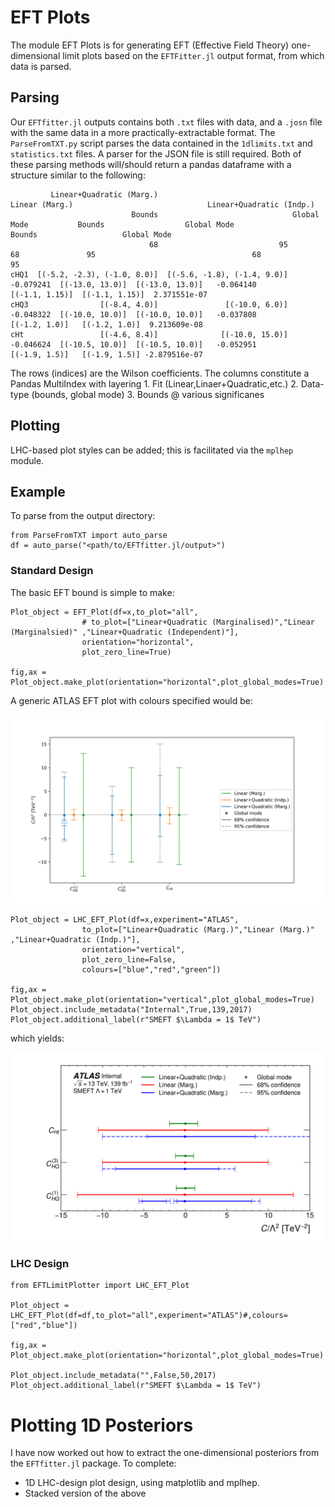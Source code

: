# EFT Plots

The module EFT Plots is for generating EFT (Effective Field Theory) one-dimensional limit plots based on the `EFTFitter.jl` output format, from which data is parsed.

## Parsing
Our `EFTfitter.jl` outputs contains both `.txt` files with data, and a `.josn` file with the same data in a more practically-extractable format.
The `ParseFromTXT.py` script parses the data contained in the `1dlimits.txt` and `statistics.txt` files.
A parser for the JSON file is still required.
Both of these parsing methods will/should return a pandas dataframe with a structure similar to the following:

```
         Linear+Quadratic (Marg.)                                            Linear (Marg.)                              Linear+Quadratic (Indp.)                              
                           Bounds                              Global Mode           Bounds                  Global Mode                   Bounds                   Global Mode
                               68                           95                           68               95                                   68              95              
cHQ1  [(-5.2, -2.3), (-1.0, 8.0)]  [(-5.6, -1.8), (-1.4, 9.0)]   -0.079241  [(-13.0, 13.0)]  [(-13.0, 13.0)]   -0.064140           [(-1.1, 1.15)]  [(-1.1, 1.15)]  2.371551e-07
cHQ3                [(-8.4, 4.0)]               [(-10.0, 6.0)]   -0.048322  [(-10.0, 10.0)]  [(-10.0, 10.0)]   -0.037808            [(-1.2, 1.0)]   [(-1.2, 1.0)]  9.213609e-08
cHt                 [(-4.6, 8.4)]              [(-10.0, 15.0)]   -0.046624  [(-10.5, 10.0)]  [(-10.5, 10.0)]   -0.052951            [(-1.9, 1.5)]   [(-1.9, 1.5)] -2.879516e-07

```
The rows (indices) are the Wilson coefficients. The columns constitute a Pandas MultiIndex with layering 1. Fit (Linear,Linaer+Quadratic,etc.) 2. Data-type (bounds, global mode) 3. Bounds @ various significanes 



## Plotting
LHC-based plot styles can be added; this is facilitated via the `mplhep` module.

## Example
To parse from the output directory:
```python3
from ParseFromTXT import auto_parse
df = auto_parse("<path/to/EFTfitter.jl/output>")
```

### Standard Design
The basic EFT bound is simple to make:

```python3
Plot_object = EFT_Plot(df=x,to_plot="all",
                # to_plot=["Linear+Quadratic (Marginalised)","Linear (Marginalsied)" ,"Linear+Quadratic (Independent)"],
                orientation="horizontal",
                plot_zero_line=True)

fig,ax = Plot_object.make_plot(orientation="horizontal",plot_global_modes=True)
```


A generic ATLAS EFT plot with colours specified would be:

<img src="example_plots/standard_plot.png" alt="drawing" width="900"/>


```python3
Plot_object = LHC_EFT_Plot(df=x,experiment="ATLAS",
                to_plot=["Linear+Quadratic (Marg.)","Linear (Marg.)" ,"Linear+Quadratic (Indp.)"],
                orientation="vertical",
                plot_zero_line=False,
                colours=["blue","red","green"])

fig,ax = Plot_object.make_plot(orientation="vertical",plot_global_modes=True)
Plot_object.include_metadata("Internal",True,139,2017)
Plot_object.additional_label(r"SMEFT $\Lambda = 1$ TeV")
```
which yields:

<img src="example_plots/lhc_plot.png" alt="drawing" width="900"/>

### LHC Design

```python3
from EFTLimitPlotter import LHC_EFT_Plot

Plot_object = LHC_EFT_Plot(df=df,to_plot="all",experiment="ATLAS")#,colours=["red","blue"])

fig,ax = Plot_object.make_plot(orientation="horizontal",plot_global_modes=True)

Plot_object.include_metadata("",False,50,2017)
Plot_object.additional_label(r"SMEFT $\Lambda = 1$ TeV")

```
# Plotting 1D Posteriors

I have now worked out how to extract the one-dimensional posteriors from the `EFTfitter.jl` package. 
To complete:
* 1D LHC-design plot design, using matplotlib and mplhep.
* Stacked version of the above
